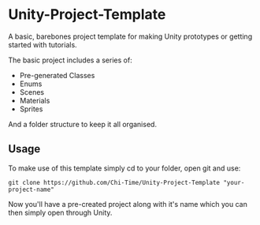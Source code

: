 # Unity-Project-Template

A basic, barebones project template for making Unity prototypes or getting started with tutorials.

The basic project includes a series of: 
* Pre-generated Classes
* Enums
* Scenes
* Materials
* Sprites

And a folder structure to keep it all organised.

## Usage

To make use of this template simply cd to your folder, open git and use:

`git clone https://github.com/Chi-Time/Unity-Project-Template "your-project-name"`

Now you'll have a pre-created project along with it's name which you can then simply open through Unity.
